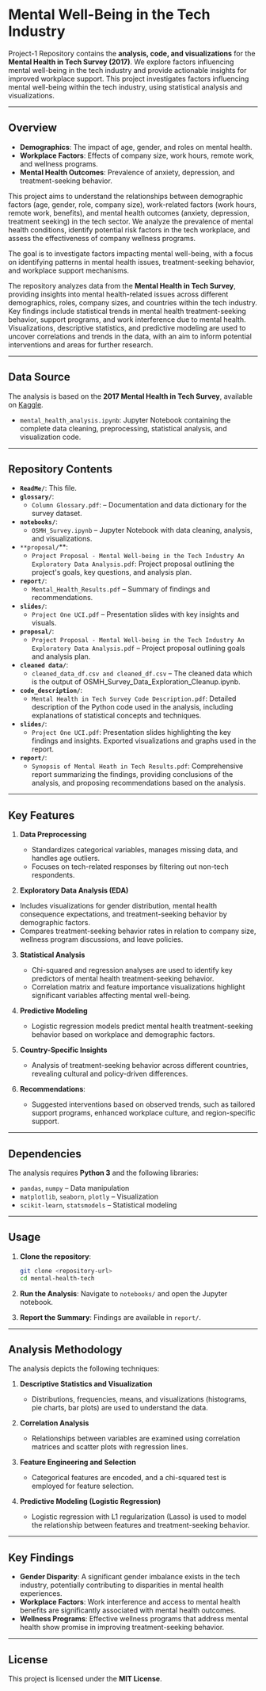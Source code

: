 # Mental Well-Being in the Tech Industry

Project-1 Repository contains the **analysis, code, and visualizations** for the **Mental Health in Tech Survey (2017)**. We explore factors influencing mental well-being in the tech industry and provide actionable insights for improved workplace support. This project investigates factors influencing mental well-being within the tech industry, using statistical analysis and visualizations.

---

## Overview

- **Demographics**: The impact of age, gender, and roles on mental health.
- **Workplace Factors**: Effects of company size, work hours, remote work, and wellness programs.
- **Mental Health Outcomes**: Prevalence of anxiety, depression, and treatment-seeking behavior.

This project aims to understand the relationships between demographic factors (age, gender, role, company size), work-related factors (work hours, remote work, benefits), and mental health outcomes (anxiety, depression, treatment seeking) in the tech sector. We analyze the prevalence of mental health conditions, identify potential risk factors in the tech workplace, and assess the effectiveness of company wellness programs.

The goal is to investigate factors impacting mental well-being, with a focus on identifying patterns in mental health issues, treatment-seeking behavior, and workplace support mechanisms.

The repository analyzes data from the **Mental Health in Tech Survey**, providing insights into mental health-related issues across different demographics, roles, company sizes, and countries within the tech industry. Key findings include statistical trends in mental health treatment-seeking behavior, support programs, and work interference due to mental health. Visualizations, descriptive statistics, and predictive modeling are used to uncover correlations and trends in the data, with an aim to inform potential interventions and areas for further research.

---

## Data Source

The analysis is based on the **2017 Mental Health in Tech Survey**, available on [Kaggle](https://www.kaggle.com/osmi/mental-health-in-tech-survey).

- `mental_health_analysis.ipynb`: Jupyter Notebook containing the complete data cleaning, preprocessing, statistical analysis, and visualization code.

---

## Repository Contents

- **`ReadMe/`**: This file.
- **`glossary/`**: 
  - `Column Glossary.pdf`: – Documentation and data dictionary for the survey dataset.
- **`notebooks/`**: 
  - `OSMH_Survey.ipynb` – Jupyter Notebook with data cleaning, analysis, and visualizations.
- `**proposal/`**:
  - `Project Proposal - Mental Well-being in the Tech Industry An Exploratory Data Analysis.pdf`: Project proposal outlining the project's goals, key questions, and analysis plan.
- **`report/`**: 
  - `Mental_Health_Results.pdf` – Summary of findings and recommendations.
- **`slides/`**: 
  - `Project One UCI.pdf` – Presentation slides with key insights and visuals.
- **`proposal/`**: 
  - `Project Proposal - Mental Well-being in the Tech Industry An Exploratory Data Analysis.pdf` – Project proposal outlining goals and analysis plan.
- **`cleaned data/`**:
  - `cleaned_data_df.csv and cleaned_df.csv` –  The cleaned data which is the output of OSMH_Survey_Data_Exploration_Cleanup.ipynb.
- **`code_description/`**: 
  - `Mental Health in Tech Survey Code Description.pdf`: Detailed description of the Python code used in the analysis, including explanations of statistical concepts and techniques.
- **`slides/`**:
  - `Project One UCI.pdf`: Presentation slides highlighting the key findings and insights.  Exported visualizations and graphs used in the report.
- **`report/`**:
  - `Synopsis of Mental Heath in Tech Results.pdf`: Comprehensive report summarizing the findings, providing conclusions of the analysis, and proposing recommendations based on the analysis.

---

## Key Features

1. **Data Preprocessing**  
   - Standardizes categorical variables, manages missing data, and handles age outliers.
   - Focuses on tech-related responses by filtering out non-tech respondents. 

2. **Exploratory Data Analysis (EDA)**  
  - Includes visualizations for gender distribution, mental health consequence expectations, and treatment-seeking behavior by demographic factors.
   - Compares treatment-seeking behavior rates in relation to company size, wellness program discussions, and leave policies.

3. **Statistical Analysis**  
   - Chi-squared and regression analyses are used to identify key predictors of mental health treatment-seeking behavior.
   - Correlation matrix and feature importance visualizations highlight significant variables affecting mental well-being.

4. **Predictive Modeling**  
   - Logistic regression models predict mental health treatment-seeking behavior based on workplace and demographic factors.

5. **Country-Specific Insights**  
   - Analysis of treatment-seeking behavior across different countries, revealing cultural and policy-driven differences.
  
6. **Recommendations**:
   - Suggested interventions based on observed trends, such as tailored support programs, enhanced workplace culture, and region-specific support.

---

## Dependencies

The analysis requires **Python 3** and the following libraries:  
- `pandas`, `numpy` – Data manipulation  
- `matplotlib`, `seaborn`, `plotly` – Visualization  
- `scikit-learn`, `statsmodels` – Statistical modeling  

---

## Usage

1. **Clone the repository**:
   ```bash
   git clone <repository-url>
   cd mental-health-tech
   ```

2. **Run the Analysis**:
   Navigate to `notebooks/` and open the Jupyter notebook.

3. **Report the Summary**:
   Findings are available in `report/`.

---

## Analysis Methodology

The analysis depicts the following techniques:

1. **Descriptive Statistics and Visualization**  
   - Distributions, frequencies, means, and visualizations (histograms, pie charts, bar plots) are used to understand the data.

2. **Correlation Analysis**  
   - Relationships between variables are examined using correlation matrices and scatter plots with regression lines.

3. **Feature Engineering and Selection** 
   - Categorical features are encoded, and a chi-squared test is employed for feature selection.

4. **Predictive Modeling (Logistic Regression)**  
   - Logistic regression with L1 regularization (Lasso) is used to model the relationship between features and treatment-seeking behavior.
  
---

## Key Findings

- **Gender Disparity**: A significant gender imbalance exists in the tech industry, potentially contributing to disparities in mental health experiences.  
- **Workplace Factors**: Work interference and access to mental health benefits are significantly associated with mental health outcomes.  
- **Wellness Programs**: Effective wellness programs that address mental health show promise in improving treatment-seeking behavior.  

---

## License

This project is licensed under the **MIT License**.  
